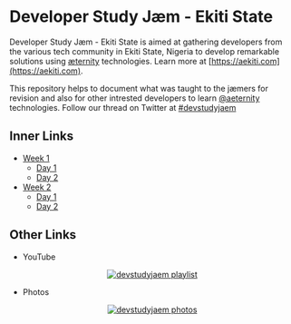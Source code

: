 # Developer Study Jæm - Ekiti State

Developer Study Jæm - Ekiti State is aimed at gathering developers from the various tech community in Ekiti State, Nigeria to develop remarkable solutions using [æternity](https://aeternity.com) technologies. Learn more at [https://aekiti.com](https://aekiti.com).

This repository helps to document what was taught to the jæmers for revision and also for other intrested developers to learn [@aeternity](https://github.com/aeternity) technologies. Follow our thread on Twitter at [#devstudyjaem](https://twitter.com/search?q=%23devstudyjaem)

## Inner Links

* [Week 1](week1)
  * [Day 1](week1/day1)
  * [Day 2](week1/day2)
* [Week 2](week2)
  * [Day 1](week2/day1)
  * [Day 2](week2/day2)

## Other Links

* YouTube

<center>

[![devstudyjaem playlist](https://img.youtube.com/vi/Sl3K1_QR1Go/0.jpg)](https://www.youtube.com/playlist?list=PLVz98HTQCJzTKvzvkQ1HEpztUL1XmS59H "devstudyjaem playlist")

</center>

* Photos

<center>

[![devstudyjaem photos](https://lh3.googleusercontent.com/YDeg1mctvOuiBuMjA0frc4OAKoAK3GLrhG0jIbXRT-Pmg4-ETtz0ELZJgPB3qSMT7IlYXyvMdEuGpy5PMbXnUtY0isivplj8CovWQND9lX2N5tJOmPN-n5lwOSLmkCxdyShiOk3x3IuAAhD54aeFf0lV5H-ealEkwxENijt6PQArSgHXokwm_5fB-qO7-kpy4V7TZj9pyVoX3-VZfAl_moyZ3Ha77BmqzFuHtfS1UOGIMWC2Y1Mnk5BVyd9n2mj3LYw-VkeYnYPwMs-2fZu14kkCzb5fIWJU9a_Zn9-jQfDe7l6n4MFljo3bg_EqE1R_kpUpjKR5NsEOS_OcBuLlveUxySgkFwh0l6hge0TKrMQS2DGkU7Z5-6o2myG-DdvR7Dj-qhB3n1DQExuwyCNTL0E2qBZXFP-abxTkp9FT67HTyMUpdSZVMPGcrw-QooZ_lCkBeFlDf_ZZZpiiB_L7yffiw1DM1zR1W4BGrmv7GTvQAP7YT9FdbIT2sbEp5GDW2M6wBedk21vj4-sMaU71hlN9ezph1psuOuAfayBaIvcwTfqeqh185NJRBcQ_au9cLzrEzQv4NN_-Y7shjAdPGkFnk9Tam1MR769ps_8ikhQZ6F_-ZF-vHCxtMc3uMHRgl2PQxtnHoz2Pc091TIYUeaZouZpJpUUOrMUEyAxnyoJMnq3HRfgjODpCDhEm7lLMAQ6GKS4HuPeVWYoXqWXiX7OFJIeRCJAcxNs93RcBYK9NG5E=w1003-h669-no)](https://photos.app.goo.gl/afgz25nDqSRvAtVKA "devstudyjaem photos")

</center>
